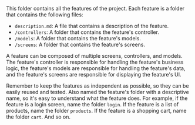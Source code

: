 This folder contains all the features of the project. Each feature is a folder that contains the following files:

- `description.md`: A file that contains a description of the feature.
- `/controllers`: A folder that contains the feature's controller.
- `/models`: A folder that contains the feature's models.
- `/screens`: A folder that contains the feature's screens.

A feature can be composed of multiple screens, controllers, and models. The feature's controller is responsible for handling the feature's business logic, the feature's models are responsible for handling the feature's data, and the feature's screens are responsible for displaying the feature's UI.

Remember to keep the features as independent as possible, so they can be easily reused and tested. Also named the feature's folder with a descriptive name, so it's easy to understand what the feature does. For example, if the feature is a login screen, name the folder `login`. If the feature is a list of products, name the folder `products`. If the feature is a shopping cart, name the folder `cart`. And so on.